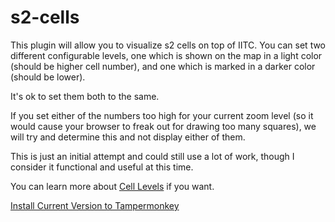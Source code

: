 # s2-cells

This plugin will allow you to visualize s2 cells on top of IITC.  You can set two different configurable levels, one which is shown
on the map in a light color (should be higher cell number), and one which is marked in a darker color (should be lower). 

It's ok to set them both to the same.

If you set either of the numbers too high for your current zoom level (so it would cause your browser to freak out for drawing too many squares), we
will try and determine this and not display either of them.

This is just an initial attempt and could still use a lot of work, though I consider it functional and useful at this time.

You can learn more about [Cell Levels](https://github.com/nikolawannabe/s2-cells/blob/master/cell-guidelines.md) if you want.

[Install Current Version to Tampermonkey](https://github.com/nikolawannabe/s2-cells/raw/master/s2-cells.user.js)
